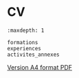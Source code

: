 # CV

```{toctree}
:maxdepth: 1

formations
experiences
activites_annexes
```

<a href="/_static/CV-Clément-Dubos-2023.pdf" target="_blank">Version A4 format PDF</a>

